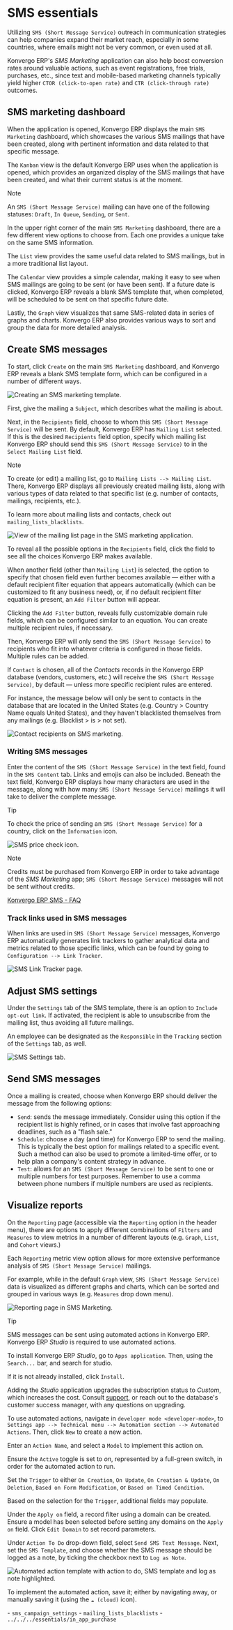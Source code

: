 # SMS essentials

Utilizing `SMS (Short Message Service)` outreach in communication
strategies can help companies expand their market reach, especially in
some countries, where emails might not be very common, or even used at
all.

Konvergo ERP's *SMS Marketing* application can also help boost conversion rates
around valuable actions, such as event registrations, free trials,
purchases, etc., since text and mobile-based marketing channels
typically yield higher `CTOR (click-to-open rate)` and
`CTR (click-through
rate)` outcomes.

## SMS marketing dashboard

When the application is opened, Konvergo ERP displays the main `SMS Marketing`
dashboard, which showcases the various SMS mailings that have been
created, along with pertinent information and data related to that
specific message.

The `Kanban` view is the default Konvergo ERP uses when the application is
opened, which provides an organized display of the SMS mailings that
have been created, and what their current status is at the moment.

> [!NOTE]
> An `SMS (Short Message Service)` mailing can have one of the following
> statuses: `Draft`, `In Queue`, `Sending`, or `Sent`.

In the upper right corner of the main `SMS Marketing` dashboard, there
are a few different view options to choose from. Each one provides a
unique take on the same SMS information.

The `List` view provides the same useful data related to SMS mailings,
but in a more traditional list layout.

The `Calendar` view provides a simple calendar, making it easy to see
when SMS mailings are going to be sent (or have been sent). If a future
date is clicked, Konvergo ERP reveals a blank SMS template that, when completed,
will be scheduled to be sent on that specific future date.

Lastly, the `Graph` view visualizes that same SMS-related data in series
of graphs and charts. Konvergo ERP also provides various ways to sort and group
the data for more detailed analysis.

## Create SMS messages

To start, click `Create` on the main `SMS Marketing` dashboard, and Konvergo ERP
reveals a blank SMS template form, which can be configured in a number
of different ways.

<img src="sms_essentials/sms-create.png" class="align-center"
alt="Creating an SMS marketing template." />

First, give the mailing a `Subject`, which describes what the mailing is
about.

Next, in the `Recipients` field, choose to whom this
`SMS (Short Message Service)` will be sent. By default, Konvergo ERP has
`Mailing List` selected. If this is the desired `Recipients` field
option, specify which mailing list Konvergo ERP should send this `SMS
(Short Message Service)` to in the `Select Mailing List` field.

> [!NOTE]
> To create (or edit) a mailing list, go to
> `Mailing Lists --> Mailing List`. There, Konvergo ERP displays all previously
> created mailing lists, along with various types of data related to
> that specific list (e.g. number of contacts, mailings, recipients,
> etc.).
>
> To learn more about mailing lists and contacts, check out
> `mailing_lists_blacklists`.

<img src="sms_essentials/sms-mailing-list.png" class="align-center"
alt="View of the mailing list page in the SMS marketing application." />

To reveal all the possible options in the `Recipients` field, click the
field to see all the choices Konvergo ERP makes available.

When another field (other than `Mailing List`) is selected, the option
to specify that chosen field even further becomes available — either
with a default recipient filter equation that appears automatically
(which can be customized to fit any business need), or, if no default
recipient filter equation is present, an `Add Filter` button will
appear.

Clicking the `Add Filter` button, reveals fully customizable domain rule
fields, which can be configured similar to an equation. You can create
multiple recipient rules, if necessary.

Then, Konvergo ERP will only send the `SMS (Short Message Service)` to
recipients who fit into whatever criteria is configured in those fields.
Multiple rules can be added.

<div class="example">

If `Contact` is chosen, all of the *Contacts* records in the Konvergo ERP
database (vendors, customers, etc.) will receive the
`SMS (Short Message Service)`, by default — unless more specific
recipient rules are entered.

For instance, the message below will only be sent to contacts in the
database that are located in the United States (e.g.
<span class="title-ref">Country</span> \>
<span class="title-ref">Country Name</span> equals
<span class="title-ref">United States</span>), and they haven't
blacklisted themselves from any mailings (e.g.
<span class="title-ref">Blacklist</span> \>
<span class="title-ref">is</span> \> <span class="title-ref">not
set</span>).

<img src="sms_essentials/contact-recipient.png" class="align-center"
alt="Contact recipients on SMS marketing." />

</div>

### Writing SMS messages

Enter the content of the `SMS (Short Message Service)` in the text
field, found in the `SMS Content` tab. Links and emojis can also be
included. Beneath the text field, Konvergo ERP displays how many characters are
used in the message, along with how many `SMS (Short Message
Service)` mailings it will take to deliver the complete message.

> [!TIP]
> To check the price of sending an `SMS (Short Message Service)` for a
> country, click on the `Information` icon.

<img src="sms_essentials/sms-price-check.png" class="align-center"
alt="SMS price check icon." />

> [!NOTE]
> Credits must be purchased from Konvergo ERP in order to take advantage of the
> *SMS Marketing* app; `SMS (Short Message Service)` messages will not
> be sent without credits.

<div class="seealso">

[Konvergo ERP SMS - FAQ](https://iap-services.odoo.com/iap/sms/pricing)

</div>

### Track links used in SMS messages

When links are used in `SMS (Short Message Service)` messages, Konvergo ERP
automatically generates link trackers to gather analytical data and
metrics related to those specific links, which can be found by going to
`Configuration --> Link Tracker`.

<img src="sms_essentials/sms-link-tracker.png" class="align-center"
alt="SMS Link Tracker page." />

## Adjust SMS settings

Under the `Settings` tab of the SMS template, there is an option to
`Include
opt-out link`. If activated, the recipient is able to unsubscribe from
the mailing list, thus avoiding all future mailings.

An employee can be designated as the `Responsible` in the `Tracking`
section of the `Settings` tab, as well.

<img src="sms_essentials/sms-settings-tab.png" class="align-center"
alt="SMS Settings tab." />

## Send SMS messages

Once a mailing is created, choose when Konvergo ERP should deliver the message
from the following options:

- `Send`: sends the message immediately. Consider using this option if
  the recipient list is highly refined, or in cases that involve fast
  approaching deadlines, such as a "flash sale."
- `Schedule`: choose a day (and time) for Konvergo ERP to send the mailing. This
  is typically the best option for mailings related to a specific event.
  Such a method can also be used to promote a limited-time offer, or to
  help plan a company's content strategy in advance.
- `Test`: allows for an `SMS (Short Message Service)` to be sent to one
  or multiple numbers for test purposes. Remember to use a comma between
  phone numbers if multiple numbers are used as recipients.

## Visualize reports

On the `Reporting` page (accessible via the `Reporting` option in the
header menu), there are options to apply different combinations of
`Filters` and `Measures` to view metrics in a number of different
layouts (e.g. `Graph`, `List`, and `Cohort` views.)

Each `Reporting` metric view option allows for more extensive
performance analysis of `SMS (Short Message Service)` mailings.

For example, while in the default `Graph` view,
`SMS (Short Message Service)` data is visualized as different graphs and
charts, which can be sorted and grouped in various ways (e.g. `Measures`
drop down menu).

<img src="sms_essentials/sms-reporting-page.png" class="align-center"
alt="Reporting page in SMS Marketing." />

> [!TIP]
> SMS messages can be sent using automated actions in Konvergo ERP. Konvergo ERP
> *Studio* is required to use automated actions.
>
> To install Konvergo ERP *Studio*, go to `Apps application`. Then, using the
> `Search...` bar, and search for <span class="title-ref">studio</span>.
>
> If it is not already installed, click `Install`.
>
> Adding the *Studio* application upgrades the subscription status to
> *Custom*, which increases the cost. Consult
> [support](https://www.odoo.com/contactus), or reach out to the
> database's customer success manager, with any questions on upgrading.
>
> To use automated actions, navigate in
> `developer mode <developer-mode>`, to
> `Settings app --> Technical menu --> Automation section --> Automated Actions`.
> Then, click `New` to create a new action.
>
> Enter an `Action Name`, and select a `Model` to implement this action
> on.
>
> Ensure the `Active` toggle is set to *on*, represented by a full-green
> switch, in order for the automated action to run.
>
> Set the `Trigger` to either `On Creation`, `On Update`,
> `On Creation & Update`, `On Deletion`, `Based on Form
> Modification`, or `Based on Timed Condition`.
>
> Based on the selection for the `Trigger`, additional fields may
> populate.
>
> Under the `Apply on` field, a record filter using a domain can be
> created. Ensure a model has been selected before setting any domains
> on the `Apply on` field. Click `Edit Domain` to set record parameters.
>
> Under `Action To Do` drop-down field, select `Send SMS Text Message`.
> Next, set the `SMS Template`, and choose whether the SMS message
> should be logged as a note, by ticking the checkbox next to
> `Log as Note`.
>
> <img src="sms_essentials/automated-action-sms.png" class="align-center"
> alt="Automated action template with action to do, SMS template and log as note highlighted." />
>
> To implement the automated action, save it; either by navigating away,
> or manually saving it (using the `☁️ (cloud)` icon).

<div class="seealso">

\- `sms_campaign_settings` - `mailing_lists_blacklists` -
`../../../essentials/in_app_purchase`

</div>
